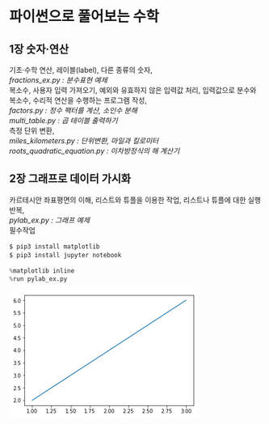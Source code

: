 파이썬으로 풀어보는 수학
=========================

1장 숫자·연산
--------------
기초·수학 연산, 레이블(label), 다른 종류의 숫자,   
*fractions_ex.py : 분수표현 예제*  
복소수, 사용자 입력 가져오기, 예외와 유효하지 않은 입력값 처리, 입력값으로 분수와 복소수, 수리적 연산을 수행하는 프로그램 작성,  
*factors.py : 정수 팩터를 계산, 소인수 분해*  
*multi_table.py : 곱 테이블 출력하기*  
측정 단위 변환,   
*miles_kilometers.py : 단위변환, 마일과 킬로미터*  
*roots_quadratic_equation.py : 이차방정식의 해 계산기*   

2장 그래프로 데이터 가시화
---------------------------
카르테시안 좌표평면의 이해, 리스트와 튜플을 이용한 작업, 리스트나 튜플에 대한 실행 반복,   
*pylab_ex.py : 그래프 예제*  
필수작업
```python
$ pip3 install matplotlib
$ pip3 install jupyter notebook
```
```python
%matplotlib inline
%run pylab_ex.py
```

![png](output_0_0.png)

